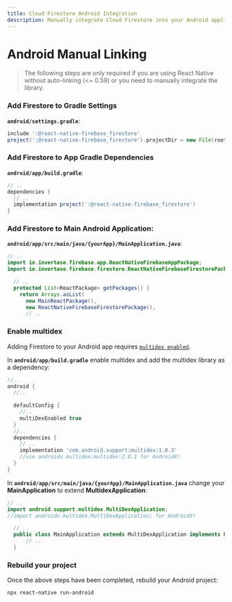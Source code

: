 ```yaml
---
title: Cloud Firestore Android Integration
description: Manually integrate Cloud Firestore into your Android application.
---
```


# Android Manual Linking

> The following steps are only required if you are using React Native without auto-linking (<= 0.59) or you need to manually integrate the library.

### Add Firestore to Gradle Settings

**`android/settings.gradle`**:

```groovy
include ':@react-native-firebase_firestore'
project(':@react-native-firebase_firestore').projectDir = new File(rootProject.projectDir, '../node_modules/@react-native-firebase/firestore/android')
```

### Add Firestore to App Gradle Dependencies

**`android/app/build.gradle`**:

```groovy
// ..
dependencies {
  // ..
  implementation project(':@react-native-firebase_firestore')
}
```

### Add Firestore to Main Android Application:

**`android/app/src/main/java/{yourApp}/MainApplication.java`**:

```java
// ..
import io.invertase.firebase.app.ReactNativeFirebaseAppPackage;
import io.invertase.firebase.firestore.ReactNativeFirebaseFirestorePackage;

  // ..
  protected List<ReactPackage> getPackages() {
    return Arrays.asList(
      new MainReactPackage(),
      new ReactNativeFirebaseFirestorePackage(),
      // ..
```

### Enable multidex

Adding Firestore to your Android app requires [`multidex enabled`](https://developer.android.com/studio/build/multidex).

In **`android/app/build.gradle`** enable multidex and add the multidex library as a dependency:

```groovy
//..
android {
  //..
  
  defaultConfig {
    //..
    multiDexEnabled true
  }
  //..
  dependencies {
    // ..
    implementation 'com.android.support:multidex:1.0.3' 
    //use androidx.multidex:multidex:2.0.1 for AndroidX!
  }
}
```

In **`android/app/src/main/java/{yourApp}/MainApplication.java`** change your **MainApplication** to extend **MultidexApplication**:


```java
// ..
import android.support.multidex.MultiDexApplication;
//import androidx.multidex.MultiDexApplication; for AndroidX!

  // ..
  public class MainApplication extends MultiDexApplication implements ReactApplication {
      // ..
  }
```

### Rebuild your project

Once the above steps have been completed, rebuild your Android project:

```bash
npx react-native run-android
```
